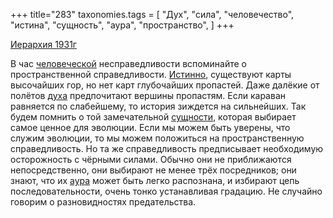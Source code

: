 +++
title="283"
taxonomies.tags = [
 "Дух",
 "сила",
 "человечество",
 "истина",
 "сущность",
 "аура",
 "пространство",
]
+++

[Иерархия 1931г](/agni/1931)

В час [человеческой](/tags/человечество) несправедливости вспоминайте о пространственной справедливости. [Истинно](/tags/истина), существуют карты высочайших гор, но нет карт глубочайших пропастей. Даже далёкие от полётов [духа](/tags/Дух) предпочитают вершины пропастям. Если караван равняется по слабейшему, то история зиждется на сильнейших. Так будем помнить о той замечательной [сущности](/tags/сущность), которая выбирает самое ценное для эволюции. Если мы можем быть уверены, что служим эволюции, то мы можем положиться на пространственную справедливость. Но та же справедливость предписывает необходимую осторожность с чёрными силами. Обычно они не приближаются непосредственно, они выбирают не менее трёх посредников; они знают, что их [аура](/tags/аура) может быть легко распознана, и избирают цепь последовательности, очень тонко устанавливая градацию. Не случайно говорим о разновидностях предательства.   


